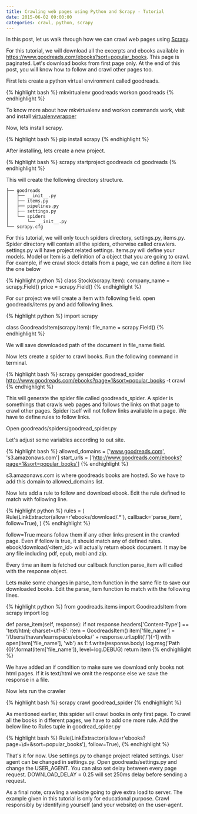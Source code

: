 ```yaml
---
title: Crawling web pages using Python and Scrapy - Tutorial
date: 2015-06-02 09:00:00
categories: crawl, python, scrapy
---
```

In this post, let us walk through how we can crawl web pages using [Scrapy][2].

For this tutorial, we will download all the excerpts and ebooks available in https://www.goodreads.com/ebooks?sort=popular_books. This page is paginated. Let's download books from first page only. At the end of this post, you will know how to follow and crawl other pages too.

First lets create a python virtual environment called goodreads.

{% highlight bash %}
mkvirtualenv goodreads
workon goodreads
{% endhighlight %}

To know more about how mkvirtualenv and workon commands work, visit and install [virtualenvwrapper][1]

Now, lets install scrapy.

{% highlight bash %}
pip install scrapy
{% endhighlight %}

After installing, lets create a new project.

{% highlight bash %}
scrapy startproject goodreads
cd goodreads
{% endhighlight %}

This will create the following directory structure.

    ├── goodreads
    │   ├── __init__.py
    │   ├── items.py
    │   ├── pipelines.py
    │   ├── settings.py
    │   └── spiders
    │       └── __init__.py
    └── scrapy.cfg

For this tutorial, we will only touch spiders directory, settings.py, items.py. Spider directory will contain all the spiders, otherwise called crawlers. settings.py will have project related settings. items.py will define your models. Model or Item is a definition of a object that you are going to crawl. For example, if we crawl stock details from a page, we can define a item like the one below

{% highlight python %}
class Stock(scrapy.Item):
    company_name = scrapy.Field()
    price = scrapy.Field()
{% endhighlight %}

For our project we will create a item with following field. open goodreads/items.py and add following lines.

{% highlight python %}
import scrapy

class GoodreadsItem(scrapy.Item):
    file_name = scrapy.Field()
{% endhighlight %}

We will save downloaded path of the document in file_name field.

Now lets create a spider to crawl books. Run the following command in terminal.

{% highlight bash %}
    scrapy genspider goodread_spider http://www.goodreads.com/ebooks?page=1&sort=popular_books -t crawl
{% endhighlight %}

This will generate the spider file called goodreads_spider. A spider is somethings that crawls web pages and follows the links on that page to crawl other pages. Spider itself will not follow links available in a page. We have to define rules to follow links.

Open goodreads/spiders/goodread_spider.py

Let's adjust some variables according to out site.

{% highlight bash %}
allowed_domains = ['www.goodreads.com', 's3.amazonaws.com']
start_urls = ['http://www.goodreads.com/ebooks?page=1&sort=popular_books']
{% endhighlight %}

s3.amazonaws.com is where goodreads books are hosted. So we have to add this domain to allowed_domains list.

Now lets add a rule to follow and download ebook. Edit the rule defined to match with following line.

{% highlight python %}
rules = (
    Rule(LinkExtractor(allow=r'ebooks/download/.*'), callback='parse_item', follow=True),
)
{% endhighlight %}

follow=True means follow them if any other links present in the crawled page. Even if follow is true, it should match any of defined rules. ebook/download/<item_id> will actually return ebook document. It may be any file including pdf, epub, mobi and zip.

Every time an item is fetched our callback function parse_item will called with the response object.

Lets make some changes in parse_item function in the same file to save our downloaded books. Edit the parse_item function to match with the following lines.

{% highlight python %}
from goodreads.items import GoodreadsItem
from scrapy import log

def parse_item(self, response):
    if not response.headers['Content-Type'] == 'text/html; charset=utf-8':
        item = GoodreadsItem()
        item['file_name'] = '/Users/thavan/learnspace/ebooks/' + response.url.split('/')[-1]
        with open(item['file_name'], 'wb') as f:
            f.write(response.body)
        log.msg('Path {0}'.format(item['file_name']), level=log.DEBUG)
        return item
{% endhighlight %}

We have added an if condition to make sure we download only books not html pages. If it is text/html we omit the response else we save the response in a file.

Now lets run the crawler

{% highlight bash %}
scrapy crawl goodread_spider
{% endhighlight %}

As mentioned earlier, this spider will crawl books in only first page. To crawl all the books in different pages, we have to add one more rule. Add the below line to Rules tuple in goodread_spider.py

{% highlight bash %}
Rule(LinkExtractor(allow=r'ebooks\?page=\d+&sort=popular_books'), follow=True),
{% endhighlight %}

That's it for now. Use settings.py to change project related settings. User agent can be changed in settings.py. Open goodreads/settings.py and change the USER_AGENT. You can also set delay between every page request. DOWNLOAD_DELAY = 0.25 will set 250ms delay before sending a request.

As a final note, crawling a website going to give extra load to server. The example given in this tutorial is only for educational purpose. Crawl responsibly by identifying yourself (and your website) on the user-agent.

[1]: https://virtualenvwrapper.readthedocs.org/
[2]: http://scrapy.org/
